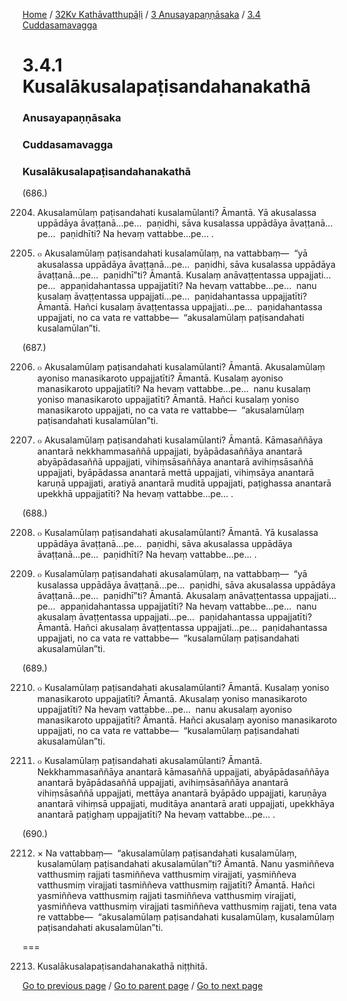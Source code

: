 
[Home](/) / [32Kv Kathāvatthupāḷi](/tipitaka/32Kv.md) / [3 Anusayapaṇṇāsaka](/tipitaka/32Kv/3.md) / [3.4 Cuddasamavagga](/tipitaka/32Kv/3/3.4.md)

# 3.4.1 Kusalākusalapaṭisandahanakathā

### Anusayapaṇṇāsaka

### Cuddasamavagga

### Kusalākusalapaṭisandahanakathā

(686.)

2204. Akusalamūlaṃ paṭisandahati kusalamūlanti? Āmantā. Yā akusalassa uppādāya āvaṭṭanā…pe…  paṇidhi, sāva kusalassa uppādāya āvaṭṭanā…pe…  paṇidhīti? Na hevaṃ vattabbe…pe… .

2205. ๐ Akusalamūlaṃ paṭisandahati kusalamūlaṃ, na vattabbaṃ—  “yā akusalassa uppādāya āvaṭṭanā…pe…  paṇidhi, sāva kusalassa uppādāya āvaṭṭanā…pe…  paṇidhī”ti? Āmantā. Kusalaṃ anāvaṭṭentassa uppajjati…pe…  appaṇidahantassa uppajjatīti? Na hevaṃ vattabbe…pe…  nanu kusalaṃ āvaṭṭentassa uppajjati…pe…  paṇidahantassa uppajjatīti? Āmantā. Hañci kusalaṃ āvaṭṭentassa uppajjati…pe…  paṇidahantassa uppajjati, no ca vata re vattabbe—  “akusalamūlaṃ paṭisandahati kusalamūlan”ti.

(687.)

2206. ๐ Akusalamūlaṃ paṭisandahati kusalamūlanti? Āmantā. Akusalamūlaṃ ayoniso manasikaroto uppajjatīti? Āmantā. Kusalaṃ ayoniso manasikaroto uppajjatīti? Na hevaṃ vattabbe…pe…  nanu kusalaṃ yoniso manasikaroto uppajjatīti? Āmantā. Hañci kusalaṃ yoniso manasikaroto uppajjati, no ca vata re vattabbe—  “akusalamūlaṃ paṭisandahati kusalamūlan”ti.

2207. ๐ Akusalamūlaṃ paṭisandahati kusalamūlanti? Āmantā. Kāmasaññāya anantarā nekkhammasaññā uppajjati, byāpādasaññāya anantarā abyāpādasaññā uppajjati, vihiṃsāsaññāya anantarā avihiṃsāsaññā uppajjati, byāpādassa anantarā mettā uppajjati, vihiṃsāya anantarā karuṇā uppajjati, aratiyā anantarā muditā uppajjati, paṭighassa anantarā upekkhā uppajjatīti? Na hevaṃ vattabbe…pe… .

(688.)

2208. ๐ Kusalamūlaṃ paṭisandahati akusalamūlanti? Āmantā. Yā kusalassa uppādāya āvaṭṭanā…pe…  paṇidhi, sāva akusalassa uppādāya āvaṭṭanā…pe…  paṇidhīti? Na hevaṃ vattabbe…pe… .

2209. ๐ Kusalamūlaṃ paṭisandahati akusalamūlaṃ, na vattabbaṃ—  “yā kusalassa uppādāya āvaṭṭanā…pe…  paṇidhi, sāva akusalassa uppādāya āvaṭṭanā…pe…  paṇidhī”ti? Āmantā. Akusalaṃ anāvaṭṭentassa uppajjati…pe…  appaṇidahantassa uppajjatīti? Na hevaṃ vattabbe…pe…  nanu akusalaṃ āvaṭṭentassa uppajjati…pe…  paṇidahantassa uppajjatīti? Āmantā. Hañci akusalaṃ āvaṭṭentassa uppajjati…pe…  paṇidahantassa uppajjati, no ca vata re vattabbe—  “kusalamūlaṃ paṭisandahati akusalamūlan”ti.

(689.)

2210. ๐ Kusalamūlaṃ paṭisandahati akusalamūlanti? Āmantā. Kusalaṃ yoniso manasikaroto uppajjatīti? Āmantā. Akusalaṃ yoniso manasikaroto uppajjatīti? Na hevaṃ vattabbe…pe…  nanu akusalaṃ ayoniso manasikaroto uppajjatīti? Āmantā. Hañci akusalaṃ ayoniso manasikaroto uppajjati, no ca vata re vattabbe—  “kusalamūlaṃ paṭisandahati akusalamūlan”ti.

2211. ๐ Kusalamūlaṃ paṭisandahati akusalamūlanti? Āmantā. Nekkhammasaññāya anantarā kāmasaññā uppajjati, abyāpādasaññāya anantarā byāpādasaññā uppajjati, avihiṃsāsaññāya anantarā vihiṃsāsaññā uppajjati, mettāya anantarā byāpādo uppajjati, karuṇāya anantarā vihiṃsā uppajjati, muditāya anantarā arati uppajjati, upekkhāya anantarā paṭighaṃ uppajjatīti? Na hevaṃ vattabbe…pe… .

(690.)

2212. × Na vattabbaṃ—  “akusalamūlaṃ paṭisandahati kusalamūlaṃ, kusalamūlaṃ paṭisandahati akusalamūlan”ti? Āmantā. Nanu yasmiññeva vatthusmiṃ rajjati tasmiññeva vatthusmiṃ virajjati, yasmiññeva vatthusmiṃ virajjati tasmiññeva vatthusmiṃ rajjatīti? Āmantā. Hañci yasmiññeva vatthusmiṃ rajjati tasmiññeva vatthusmiṃ virajjati, yasmiññeva vatthusmiṃ virajjati tasmiññeva vatthusmiṃ rajjati, tena vata re vattabbe—  “akusalamūlaṃ paṭisandahati kusalamūlaṃ, kusalamūlaṃ paṭisandahati akusalamūlan”ti.

===

2213. Kusalākusalapaṭisandahanakathā niṭṭhitā.



[Go to previous page](/tipitaka/32Kv/3/3.4.md) / [Go to parent page](/tipitaka/32Kv/3/3.4.md) / [Go to next page](/tipitaka/32Kv/3/3.4/3.4.2.md)


